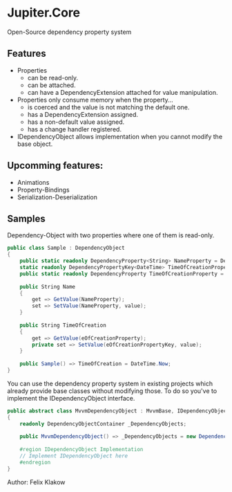 # Jupiter.Core
Open-Source dependency property system

## Features
- Properties
  - can be read-only.
  - can be attached.
  - can have a DependencyExtension attached for value manipulation.
- Properties only consume memory when the property...
  - is coerced and the value is not matching the default one.
  - has a DependencyExtension assigned.
  - has a non-default value assigned.
  - has a change handler registered.
- IDependencyObject allows implementation when you cannot modify the base object.

## Upcomming features:

- Animations
- Property-Bindings
- Serialization-Deserialization

## Samples

Dependency-Object with two properties where one of them is read-only.

```C#
public class Sample : DependencyObject
{
    public static readonly DependencyProperty<String> NameProperty = DependencyProperty.Create<Sample, String>(p => p.Name);
    static readonly DependencyPropertyKey<DateTime> TimeOfCreationPropertyKey =  DependencyProperty.CreateReadonly<Sample, DateTime>(p => p.TimeOfCreation);
    public static readonly DependencyProperty TimeOfCreationProperty = TimeOfCreationPropertyKey.Property;
    
    public String Name
    {
        get => GetValue(NameProperty);
        set => SetValue(NameProperty, value);
    }
    
    public String TimeOfCreation
    {
        get => GetValue(eOfCreationProperty);
        private set => SetValue(eOfCreationPropertyKey, value);
    }
    
    public Sample() => TimeOfCreation = DateTime.Now;
}
```


You can use the dependency property system in existing projects which already provide base classes without modifying those. To do so you've to implement the IDependencyObject interface.

```C#
public abstract class MvvmDependencyObject : MvvmBase, IDependencyObject
{
    readonly DependencyObjectContainer _DependencyObjects;
    
    public MvvmDependencyObject() => _DependencyObjects = new DependencyObjectContainer(this);
    
    #region IDependencyObject Implementation
    // Implement IDependencyObject here
    #endregion
}
```

Author:
Felix Klakow
